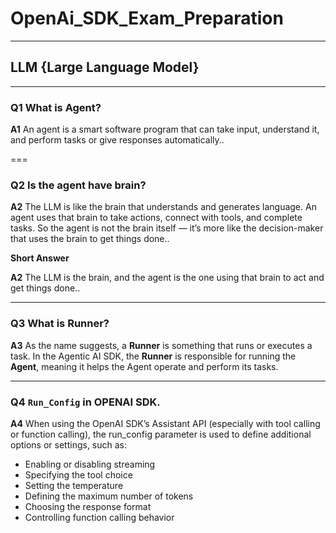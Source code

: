 # OpenAi_SDK_Exam_Preparation
---
## **LLM {Large Language Model}**
---
### Q1 What is Agent?
**A1** An agent is a smart software program that can take input, understand it, and perform tasks or give responses automatically..

===
### Q2 Is the agent have brain?
**A2** The LLM is like the brain that understands and generates language. An agent uses that brain to take actions, connect with tools, and complete tasks. So the agent is not the brain itself — it’s more like the decision-maker that uses the brain to get things done..
<p><b>Short Answer</b></p>

**A2** The LLM is the brain, and the agent is the one using that brain to act and get things done..

---
### Q3 What is Runner?
**A3** As the name suggests, a **Runner** is something that runs or executes a task. In the Agentic AI SDK, the **Runner** is responsible for running the **Agent**, meaning it helps the Agent operate and perform its tasks.

---
### Q4 <code>Run_Config</code> in OPENAI SDK.
**A4** When using the OpenAI SDK’s Assistant API (especially with tool calling or function calling), the run_config parameter is used to define additional options or settings, such as:
- Enabling or disabling streaming
- Specifying the tool choice
- Setting the temperature
- Defining the maximum number of tokens
- Choosing the response format
- Controlling function calling behavior
